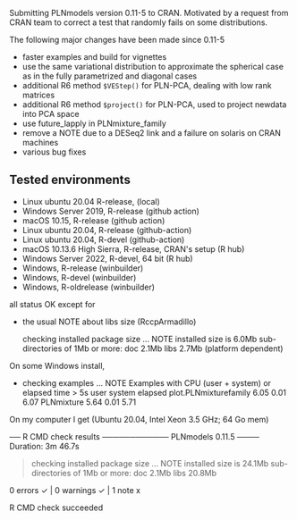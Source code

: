 
Submitting PLNmodels version 0.11-5 to CRAN. Motivated by a request from CRAN team to 
correct a test that randomly fails on some distributions.

The following major changes have been made since 0.11-5

* faster examples and build for vignettes
* use the same variational distribution to approximate the spherical case as
  in the fully parametrized and diagonal cases
* additional R6 method `$VEStep()` for PLN-PCA, dealing with low rank matrices
* additional R6 method `$project()` for PLN-PCA, used to project newdata into PCA space
* use future_lapply in PLNmixture_family
* remove a NOTE due to a DESeq2 link and a failure on solaris on CRAN machines
* various bug fixes

## Tested environments

- Linux ubuntu 20.04 R-release, (local)
- Windows Server 2019, R-release (github action)
- macOS 10.15, R-release (github action)
- Linux ubuntu 20.04, R-release (github-action)
- Linux ubuntu 20.04, R-devel (github-action)
- macOS 10.13.6 High Sierra, R-release, CRAN's setup (R hub)
- Windows Server 2022, R-devel, 64 bit (R hub)
- Windows, R-release (winbuilder)
- Windows, R-devel  (winbuilder)
- Windows, R-oldrelease  (winbuilder)

all status OK except for

* the usual NOTE about libs size (RccpArmadillo)

  checking installed package size ... NOTE
  installed size is  6.0Mb
  sub-directories of 1Mb or more:
    doc    2.1Mb
    libs   2.7Mb (platform dependent)

On some Windows install,
* checking examples ... NOTE
Examples with CPU (user + system) or elapsed time > 5s
                      user system elapsed
plot.PLNmixturefamily 6.05   0.01    6.07
PLNmixture            5.64   0.01    5.71

On my computer I get (Ubuntu 20.04, Intel Xeon 3.5 GHz; 64 Go mem)

── R CMD check results ──────────── PLNmodels 0.11.5 ────
Duration: 3m 46.7s

> checking installed package size ... NOTE
    installed size is 24.1Mb
    sub-directories of 1Mb or more:
      doc    2.1Mb
      libs  20.8Mb

0 errors ✓ | 0 warnings ✓ | 1 note x

R CMD check succeeded
